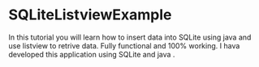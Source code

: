 # SQLiteListviewExample
In this tutorial you will learn how to insert data into SQLite using java and use listview to retrive data. Fully functional and 100% working. I hava developed this application using SQLite and java . 
